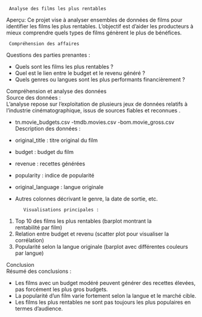      Analyse des films les plus rentables

Aperçu: 
Ce projet vise à analyser ensembles de données de films pour identifier les films les plus rentables. L’objectif est d’aider les producteurs à mieux comprendre quels types de films génèrent le plus de bénéfices.

     Compréhension des affaires  
Questions des parties prenantes :  
- Quels sont les films les plus rentables ?  
- Quel est le lien entre le budget et le revenu généré ?  
- Quels genres ou langues sont les plus performants financièrement ?  

Compréhension et analyse des données  
Source des données :  
L’analyse repose sur l’exploitation de plusieurs jeux de données relatifs à l’industrie cinématographique, issus de sources fiables et reconnues .
  - tn.movie_budgets.csv
  -tmdb.movies.csv
  -bom.movie_gross.csv
          Description des données :  
- original_title : titre original du film  
- budget : budget du film  
- revenue : recettes générées  
- popularity : indice de popularité  
- original_language : langue originale  
- Autres colonnes décrivant le genre, la date de sortie, etc.

         Visualisations principales :  
1. Top 10 des films les plus rentables (barplot montrant la rentabilité par film)
2.  Relation entre budget et revenu (scatter plot pour visualiser la corrélation)  
3. Popularité selon la langue originale (barplot avec différentes couleurs par langue)  

Conclusion  
Résumé des conclusions :  
- Les films avec un budget modéré peuvent générer des recettes élevées, pas forcément les plus gros budgets.  
- La popularité d’un film varie fortement selon la langue et le marché cible.  
- Les films les plus rentables ne sont pas toujours les plus populaires en termes d’audience.

